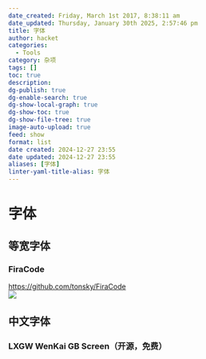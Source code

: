 ```yaml
---
date_created: Friday, March 1st 2017, 8:38:11 am
date_updated: Thursday, January 30th 2025, 2:57:46 pm
title: 字体
author: hacket
categories:
  - Tools
category: 杂项
tags: []
toc: true
description: 
dg-publish: true
dg-enable-search: true
dg-show-local-graph: true
dg-show-toc: true
dg-show-file-tree: true
image-auto-upload: true
feed: show
format: list
date created: 2024-12-27 23:55
date updated: 2024-12-27 23:55
aliases: [字体]
linter-yaml-title-alias: 字体
---
```


# 字体

## 等宽字体

### FiraCode

<https://github.com/tonsky/FiraCode><br>
![](https://camo.githubusercontent.com/3a8948f34284f378ead7af5846aa432035c687ad/687474703a2f2f732e746f6e736b792e6d652f696d67732f666972615f636f64655f6c6f676f2e737667#id=M6jrm&originHeight=503&originWidth=888&originalType=binary&ratio=1&rotation=0&showTitle=false&status=done&style=none&title=)

## 中文字体

### LXGW WenKai GB Screen（开源，免费）
